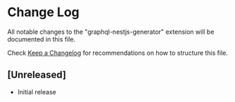 # Change Log

All notable changes to the "graphql-nestjs-generator" extension will be documented in this file.

Check [Keep a Changelog](http://keepachangelog.com/) for recommendations on how to structure this file.

## [Unreleased]

- Initial release